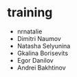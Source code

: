 # training

- nrnatalie
- Dimitri Naumov
- Natasha Selyunina
- Gkalina Borisevits
- Egor Danilov
- Andrei Bakhtinov